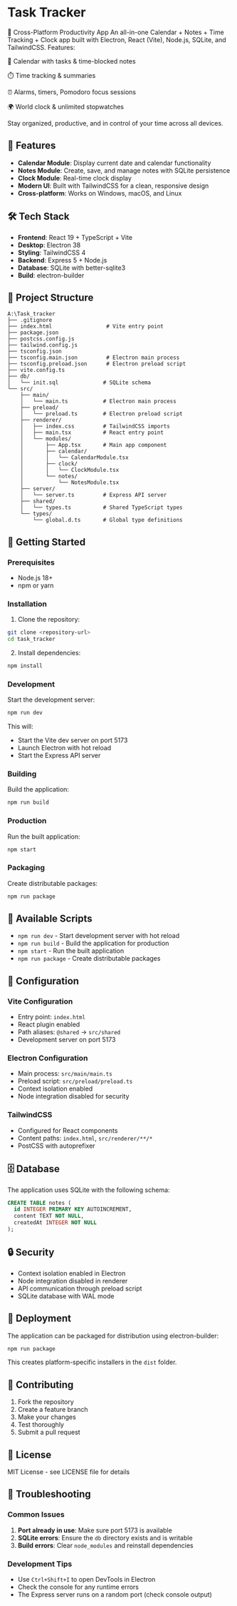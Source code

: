 # Task Tracker

🚀 Cross-Platform Productivity App
An all-in-one Calendar + Notes + Time Tracking + Clock app built with Electron, React (Vite), Node.js, SQLite, and TailwindCSS.
Features:

📅 Calendar with tasks & time-blocked notes

⏱️ Time tracking & summaries

⏰ Alarms, timers, Pomodoro focus sessions

🌍 World clock & unlimited stopwatches

Stay organized, productive, and in control of your time across all devices.

## 🚀 Features

- **Calendar Module**: Display current date and calendar functionality
- **Notes Module**: Create, save, and manage notes with SQLite persistence
- **Clock Module**: Real-time clock display
- **Modern UI**: Built with TailwindCSS for a clean, responsive design
- **Cross-platform**: Works on Windows, macOS, and Linux

## 🛠️ Tech Stack

- **Frontend**: React 19 + TypeScript + Vite
- **Desktop**: Electron 38
- **Styling**: TailwindCSS 4
- **Backend**: Express 5 + Node.js
- **Database**: SQLite with better-sqlite3
- **Build**: electron-builder

## 📁 Project Structure

```
A:\Task_tracker
├── .gitignore
├── index.html                 # Vite entry point
├── package.json
├── postcss.config.js
├── tailwind.config.js
├── tsconfig.json
├── tsconfig.main.json         # Electron main process
├── tsconfig.preload.json      # Electron preload script
├── vite.config.ts
├── db/
│   └── init.sql              # SQLite schema
└── src/
    ├── main/
    │   └── main.ts           # Electron main process
    ├── preload/
    │   └── preload.ts        # Electron preload script
    ├── renderer/
    │   ├── index.css         # TailwindCSS imports
    │   ├── main.tsx          # React entry point
    │   └── modules/
    │       ├── App.tsx       # Main app component
    │       ├── calendar/
    │       │   └── CalendarModule.tsx
    │       ├── clock/
    │       │   └── ClockModule.tsx
    │       └── notes/
    │           └── NotesModule.tsx
    ├── server/
    │   └── server.ts         # Express API server
    ├── shared/
    │   └── types.ts          # Shared TypeScript types
    └── types/
        └── global.d.ts       # Global type definitions
```

## 🚀 Getting Started

### Prerequisites

- Node.js 18+ 
- npm or yarn

### Installation

1. Clone the repository:
```bash
git clone <repository-url>
cd task_tracker
```

2. Install dependencies:
```bash
npm install
```

### Development

Start the development server:
```bash
npm run dev
```

This will:
- Start the Vite dev server on port 5173
- Launch Electron with hot reload
- Start the Express API server

### Building

Build the application:
```bash
npm run build
```

### Production

Run the built application:
```bash
npm start
```

### Packaging

Create distributable packages:
```bash
npm run package
```

## 📝 Available Scripts

- `npm run dev` - Start development server with hot reload
- `npm run build` - Build the application for production
- `npm start` - Run the built application
- `npm run package` - Create distributable packages

## 🔧 Configuration

### Vite Configuration
- Entry point: `index.html`
- React plugin enabled
- Path aliases: `@shared` → `src/shared`
- Development server on port 5173

### Electron Configuration
- Main process: `src/main/main.ts`
- Preload script: `src/preload/preload.ts`
- Context isolation enabled
- Node integration disabled for security

### TailwindCSS
- Configured for React components
- Content paths: `index.html`, `src/renderer/**/*`
- PostCSS with autoprefixer

## 🗄️ Database

The application uses SQLite with the following schema:

```sql
CREATE TABLE notes (
  id INTEGER PRIMARY KEY AUTOINCREMENT,
  content TEXT NOT NULL,
  createdAt INTEGER NOT NULL
);
```

## 🔒 Security

- Context isolation enabled in Electron
- Node integration disabled in renderer
- API communication through preload script
- SQLite database with WAL mode

## 🚀 Deployment

The application can be packaged for distribution using electron-builder:

```bash
npm run package
```

This creates platform-specific installers in the `dist` folder.

## 🤝 Contributing

1. Fork the repository
2. Create a feature branch
3. Make your changes
4. Test thoroughly
5. Submit a pull request

## 📄 License

MIT License - see LICENSE file for details

## 🐛 Troubleshooting

### Common Issues

1. **Port already in use**: Make sure port 5173 is available
2. **SQLite errors**: Ensure the `db` directory exists and is writable
3. **Build errors**: Clear `node_modules` and reinstall dependencies

### Development Tips

- Use `Ctrl+Shift+I` to open DevTools in Electron
- Check the console for any runtime errors
- The Express server runs on a random port (check console output)
